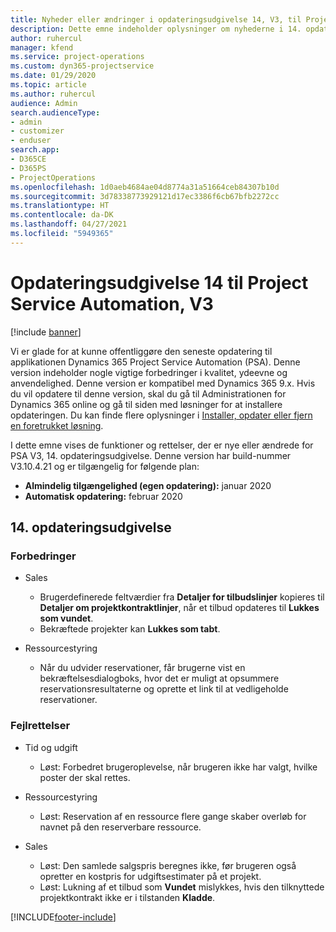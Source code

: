 ```yaml
---
title: Nyheder eller ændringer i opdateringsudgivelse 14, V3, til Project Service Automation
description: Dette emne indeholder oplysninger om nyhederne i 14. opdateringsudgivelse til Project Service Automation V3.
author: ruhercul
manager: kfend
ms.service: project-operations
ms.custom: dyn365-projectservice
ms.date: 01/29/2020
ms.topic: article
ms.author: ruhercul
audience: Admin
search.audienceType:
- admin
- customizer
- enduser
search.app:
- D365CE
- D365PS
- ProjectOperations
ms.openlocfilehash: 1d0aeb4684ae04d8774a31a51664ceb84307b10d
ms.sourcegitcommit: 3d78338773929121d17ec3386f6cb67bfb2272cc
ms.translationtype: HT
ms.contentlocale: da-DK
ms.lasthandoff: 04/27/2021
ms.locfileid: "5949365"
---
```

# <a name="project-service-automation-update-release-14-v3"></a>Opdateringsudgivelse 14 til Project Service Automation, V3

[!include [banner](../includes/psa-now-project-operations.md)]

Vi er glade for at kunne offentliggøre den seneste opdatering til applikationen Dynamics 365 Project Service Automation (PSA). Denne version indeholder nogle vigtige forbedringer i kvalitet, ydeevne og anvendelighed. Denne version er kompatibel med Dynamics 365 9.x. Hvis du vil opdatere til denne version, skal du gå til Administrationen for Dynamics 365 online og gå til siden med løsninger for at installere opdateringen. Du kan finde flere oplysninger i [Installer, opdater eller fjern en foretrukket løsning](/power-platform/admin/install-remove-preferred-solution).

I dette emne vises de funktioner og rettelser, der er nye eller ændrede for PSA V3, 14. opdateringsudgivelse. Denne version har build-nummer V3.10.4.21 og er tilgængelig for følgende plan:

- **Almindelig tilgængelighed (egen opdatering):** januar 2020
- **Automatisk opdatering:** februar 2020

## <a name="update-release-14"></a>14. opdateringsudgivelse

### <a name="enhancements"></a>Forbedringer

- Sales

     - Brugerdefinerede feltværdier fra **Detaljer for tilbudslinjer** kopieres til **Detaljer om projektkontraktlinjer**, når et tilbud opdateres til **Lukkes som vundet**.
     - Bekræftede projekter kan **Lukkes som tabt**.

- Ressourcestyring

     - Når du udvider reservationer, får brugerne vist en bekræftelsesdialogboks, hvor det er muligt at opsummere reservationsresultaterne og oprette et link til at vedligeholde reservationer.


### <a name="bug-fixes"></a>Fejlrettelser

- Tid og udgift

     - Løst: Forbedret brugeroplevelse, når brugeren ikke har valgt, hvilke poster der skal rettes.

- Ressourcestyring

     - Løst: Reservation af en ressource flere gange skaber overløb for navnet på den reserverbare ressource.

- Sales

     - Løst: Den samlede salgspris beregnes ikke, før brugeren også opretter en kostpris for udgiftsestimater på et projekt.
     - Løst: Lukning af et tilbud som **Vundet** mislykkes, hvis den tilknyttede projektkontrakt ikke er i tilstanden **Kladde**.



[!INCLUDE[footer-include](../includes/footer-banner.md)]